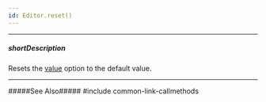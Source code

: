 ```yaml
---
id: Editor.reset()
---
```

---
##### shortDescription
Resets the [value](/api-reference/10%20UI%20Widgets/Editor/1%20Configuration/value.md '{basewidgetpath}/Configuration/#value') option to the default value.

---
#####See Also#####
#include common-link-callmethods